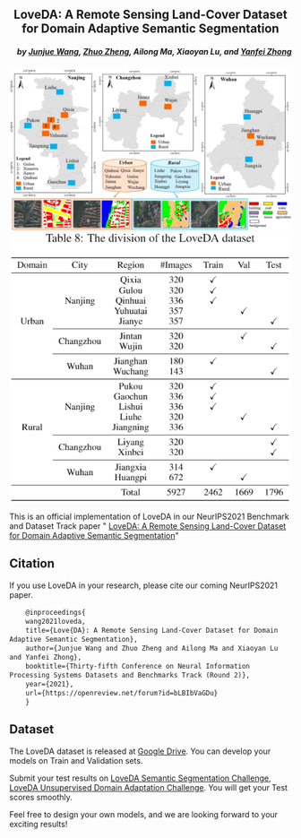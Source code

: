 <h2 align="center">LoveDA: A Remote Sensing Land-Cover Dataset for Domain Adaptive Semantic Segmentation</h2>

<h5 align="right">by <a href="https://junjue-wang.github.io/homepage/">Junjue Wang</a>, <a href="http://zhuozheng.top/">Zhuo Zheng</a>, Ailong Ma, Xiaoyan Lu, and <a href="http://rsidea.whu.edu.cn/">Yanfei Zhong</a></h5>

<div align="center">
  <img src="https://github.com/Junjue-Wang/resources/blob/main/LoveDA/LoveDA.jpg?raw=true">
  <img src="https://github.com/Junjue-Wang/resources/blob/main/LoveDA/division.png?raw=true">
</div>


This is an official implementation of LoveDA in our NeurIPS2021 Benchmark and Dataset Track paper "
<a href="https://openreview.net/forum?id=bLBIbVaGDu&referrer=%5BAuthor%20Console%5D(%2Fgroup%3Fid%3DNeurIPS.cc%2F2021%2FTrack%2FDatasets_and_Benchmarks%2FRound2%2FAuthors%23your-submissions)">
LoveDA: A Remote Sensing Land-Cover Dataset for Domain Adaptive Semantic Segmentation</a>"


## Citation
If you use LoveDA in your research, please cite our coming NeurIPS2021 paper.
```text
    @inproceedings{
    wang2021loveda,
    title={Love{DA}: A Remote Sensing Land-Cover Dataset for Domain Adaptive Semantic Segmentation},
    author={Junjue Wang and Zhuo Zheng and Ailong Ma and Xiaoyan Lu and Yanfei Zhong},
    booktitle={Thirty-fifth Conference on Neural Information Processing Systems Datasets and Benchmarks Track (Round 2)},
    year={2021},
    url={https://openreview.net/forum?id=bLBIbVaGDu}
    }
```


## Dataset
The LoveDA dataset is released at [Google Drive](https://drive.google.com/drive/folders/1ibYV0qwn4yuuh068Rnc-w4tPi0U0c-ti).
You can develop your models on Train and Validation sets.

Submit your test results on [LoveDA Semantic Segmentation Challenge](https://competitions.codalab.org/competitions/35865#), [LoveDA Unsupervised Domain Adaptation Challenge](https://competitions.codalab.org/competitions/35874).
You will get your Test scores smoothly.

Feel free to design your own models, and we are looking forward to your exciting results!